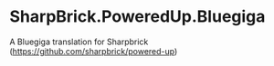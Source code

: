 # SharpBrick.PoweredUp.Bluegiga
A Bluegiga translation for Sharpbrick (https://github.com/sharpbrick/powered-up)
